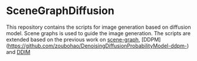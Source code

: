# SceneGraphDiffusion
 
This repository contains the scripts for image generation based on diffusion model. Scene graphs is used to guide the image generation.
The scripts are extended based on the previous work on [scene-graph](https://github.com/google/sg2im), [DDPM] (https://github.com/zoubohao/DenoisingDiffusionProbabilityModel-ddpm-) and [DDIM](https://github.com/ermongroup/ddim)
